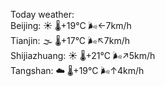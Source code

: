 Today weather:  
Beijing: ☀️   🌡️+19°C 🌬️←7km/h  
Tianjin: 🌫  🌡️+17°C 🌬️↖7km/h  
Shijiazhuang: ☀️   🌡️+21°C 🌬️↗5km/h  
Tangshan: ☁️   🌡️+19°C 🌬️↑4km/h  
